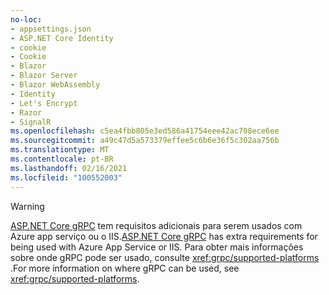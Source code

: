 ```yaml
---
no-loc:
- appsettings.json
- ASP.NET Core Identity
- cookie
- Cookie
- Blazor
- Blazor Server
- Blazor WebAssembly
- Identity
- Let's Encrypt
- Razor
- SignalR
ms.openlocfilehash: c5ea4fbb805e3ed586a41754eee42ac708ece6ee
ms.sourcegitcommit: a49c47d5a573379effee5c6b6e36f5c302aa756b
ms.translationtype: MT
ms.contentlocale: pt-BR
ms.lasthandoff: 02/16/2021
ms.locfileid: "100552003"
---
```

> [!WARNING]
> <span data-ttu-id="57d3c-101">[ASP.NET Core gRPC](xref:grpc/index) tem requisitos adicionais para serem usados com Azure app serviço ou o IIS.</span><span class="sxs-lookup"><span data-stu-id="57d3c-101">[ASP.NET Core gRPC](xref:grpc/index) has extra requirements for being used with Azure App Service or IIS.</span></span> <span data-ttu-id="57d3c-102">Para obter mais informações sobre onde gRPC pode ser usado, consulte <xref:grpc/supported-platforms> .</span><span class="sxs-lookup"><span data-stu-id="57d3c-102">For more information on where gRPC can be used, see <xref:grpc/supported-platforms>.</span></span>
